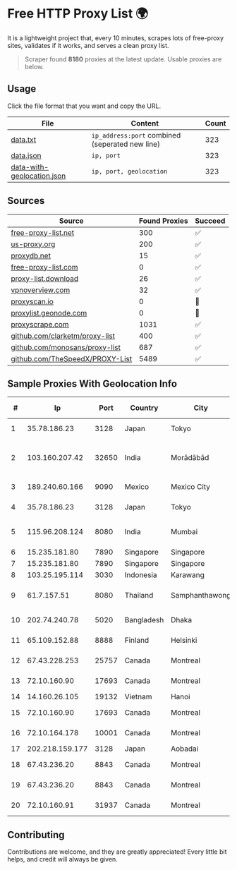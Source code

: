 
# Free HTTP Proxy List 🌍

It is a lightweight project that, every 10 minutes, scrapes lots of free-proxy sites, validates if it works, and serves a clean proxy list.


> Scraper found **8180** proxies at the latest update. Usable proxies are below.

## Usage

Click the file format that you want and copy the URL.


|File|Content|Count|
|----|-------|-----|
|[data.txt](https://raw.githubusercontent.com/themiralay/Proxy-List-World/master/data.txt)|`ip_address:port` combined (seperated new line)|323|
|[data.json](https://raw.githubusercontent.com/themiralay/Proxy-List-World/master/data.json)|`ip, port`|323|
|[data-with-geolocation.json](https://raw.githubusercontent.com/themiralay/Proxy-List-World/master/data-with-geolocation.json)|`ip, port, geolocation`|323|

## Sources

|Source|Found Proxies|Succeed|
|------|-------------|-------|
|[free-proxy-list.net](https://free-proxy-list.net)|300|✅|
|[us-proxy.org](https://www.us-proxy.org)|200|✅|
|[proxydb.net](http://proxydb.net)|15|✅|
|[free-proxy-list.com](https://free-proxy-list.com/?page=&port=&type%5B%5D=http&type%5B%5D=https&up_time=0&search=Search)|0|✅|
|[proxy-list.download](https://www.proxy-list.download/HTTP)|26|✅|
|[vpnoverview.com](https://vpnoverview.com/privacy/anonymous-browsing/free-proxy-servers)|32|✅|
|[proxyscan.io](https://www.proxyscan.io)|0|🚫|
|[proxylist.geonode.com](https://proxylist.geonode.com/api/proxy-list?limit=300&page=1&sort_by=lastChecked&sort_type=desc&protocols=http,https)|0|🚫|
|[proxyscrape.com](https://api.proxyscrape.com/v2/?request=displayproxies&protocol=http&timeout=10000&country=all&ssl=all&anonymity=all)|1031|✅|
|[github.com/clarketm/proxy-list](https://raw.githubusercontent.com/clarketm/proxy-list/master/proxy-list-raw.txt)|400|✅|
|[github.com/monosans/proxy-list](https://raw.githubusercontent.com/monosans/proxy-list/main/proxies/http.txt)|687|✅|
|[github.com/TheSpeedX/PROXY-List](https://raw.githubusercontent.com/TheSpeedX/PROXY-List/master/http.txt)|5489|✅|


## Sample Proxies With Geolocation Info

|#|Ip|Port|Country|City|Internet Service Provider|
|-|--|----|-------|----|-------------------------|
|1|35.78.186.23|3128|Japan|Tokyo|Amazon.com, Inc.|
|2|103.160.207.42|32650|India|Morādābād|Moradabad Internet Services Private Limited|
|3|189.240.60.166|9090|Mexico|Mexico City|Uninet S.A. de C.V.|
|4|35.78.186.23|3128|Japan|Tokyo|Amazon.com, Inc.|
|5|115.96.208.124|8080|India|Mumbai|Hathway IP over Cable Internet Access|
|6|15.235.181.80|7890|Singapore|Singapore|OVH SAS|
|7|15.235.181.80|7890|Singapore|Singapore|OVH SAS|
|8|103.25.195.114|3030|Indonesia|Karawang|UNINA|
|9|61.7.157.51|8080|Thailand|Samphanthawong|CAT Telecom Public Company Limited|
|10|202.74.240.78|5020|Bangladesh|Dhaka|Aamra Networks Limited|
|11|65.109.152.88|8888|Finland|Helsinki|Hetzner Online GmbH|
|12|67.43.228.253|25757|Canada|Montreal|GloboTech Communications|
|13|72.10.160.90|17693|Canada|Montreal|GloboTech Communications|
|14|14.160.26.105|19132|Vietnam|Hanoi|VNPT-VNNIC|
|15|72.10.160.90|17693|Canada|Montreal|GloboTech Communications|
|16|72.10.164.178|10001|Canada|Montreal|GloboTech Communications|
|17|202.218.159.177|3128|Japan|Aobadai|FSVNET|
|18|67.43.236.20|8843|Canada|Montreal|GloboTech Communications|
|19|67.43.236.20|8843|Canada|Montreal|GloboTech Communications|
|20|72.10.160.91|31937|Canada|Montreal|GloboTech Communications|



## Contributing

Contributions are welcome, and they are greatly appreciated! Every
little bit helps, and credit will always be given.

